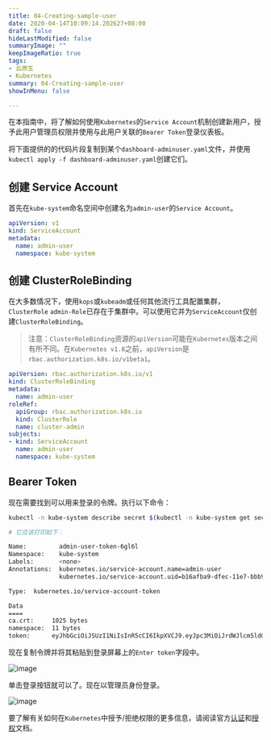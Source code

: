 ```yaml
---
title: 04-Creating-sample-user
date: 2020-04-14T10:09:14.202627+08:00
draft: false
hideLastModified: false
summaryImage: ""
keepImageRatio: true
tags:
- 云原生
- Kubernetes
summary: 04-Creating-sample-user
showInMenu: false

---
```


在本指南中，将了解如何使用`Kubernetes`的`Service Account`机制创建新用户，授予此用户管理员权限并使用与此用户关联的`Bearer Token`登录仪表板。

将下面提供的的代码片段复制到某个`dashboard-adminuser.yaml`文件，并使用`kubectl apply -f dashboard-adminuser.yaml`创建它们。

## 创建 Service Account

首先在`kube-system`命名空间中创建名为`admin-user`的`Service Account`。

```yaml
apiVersion: v1
kind: ServiceAccount
metadata:
  name: admin-user
  namespace: kube-system
```

## 创建 ClusterRoleBinding

在大多数情况下，使用`kops`或`kubeadm`或任何其他流行工具配置集群，`ClusterRole` `admin-Role`已存在于集群中。可以使用它并为`ServiceAccount`仅创建`ClusterRoleBinding`。

> 注意：`ClusterRoleBinding`资源的`apiVersion`可能在`Kubernetes`版本之间有所不同。在`Kubernetes v1.8`之前，`apiVersion`是`rbac.authorization.k8s.io/v1beta1`。

```yaml
apiVersion: rbac.authorization.k8s.io/v1
kind: ClusterRoleBinding
metadata:
  name: admin-user
roleRef:
  apiGroup: rbac.authorization.k8s.io
  kind: ClusterRole
  name: cluster-admin
subjects:
- kind: ServiceAccount
  name: admin-user
  namespace: kube-system
```

## Bearer Token

现在需要找到可以用来登录的令牌。执行以下命令：

```bash
kubectl -n kube-system describe secret $(kubectl -n kube-system get secret | grep admin-user | awk '{print $1}')

# 它应该打印如下：

Name:         admin-user-token-6gl6l
Namespace:    kube-system
Labels:       <none>
Annotations:  kubernetes.io/service-account.name=admin-user
              kubernetes.io/service-account.uid=b16afba9-dfec-11e7-bbb9-901b0e532516

Type:  kubernetes.io/service-account-token

Data
====
ca.crt:     1025 bytes
namespace:  11 bytes
token:      eyJhbGciOiJSUzI1NiIsInR5cCI6IkpXVCJ9.eyJpc3MiOiJrdWJlcm5ldGVzL3NlcnZpY2VhY2NvdW50Iiwia3ViZXJuZXRlcy5pby9zZXJ2aWNlYWNjb3VudC9uYW1lc3BhY2UiOiJrdWJlLXN5c3RlbSIsImt1YmVybmV0ZXMuaW8vc2VydmljZWFjY291bnQvc2VjcmV0Lm5hbWUiOiJhZG1pbi11c2VyLXRva2VuLTZnbDZsIiwia3ViZXJuZXRlcy5pby9zZXJ2aWNlYWNjb3VudC9zZXJ2aWNlLWFjY291bnQubmFtZSI6ImFkbWluLXVzZXIiLCJrdWJlcm5ldGVzLmlvL3NlcnZpY2VhY2NvdW50L3NlcnZpY2UtYWNjb3VudC51aWQiOiJiMTZhZmJhOS1kZmVjLTExZTctYmJiOS05MDFiMGU1MzI1MTYiLCJzdWIiOiJzeXN0ZW06c2VydmljZWFjY291bnQ6a3ViZS1zeXN0ZW06YWRtaW4tdXNlciJ9.M70CU3lbu3PP4OjhFms8PVL5pQKj-jj4RNSLA4YmQfTXpPUuxqXjiTf094_Rzr0fgN_IVX6gC4fiNUL5ynx9KU-lkPfk0HnX8scxfJNzypL039mpGt0bbe1IXKSIRaq_9VW59Xz-yBUhycYcKPO9RM2Qa1Ax29nqNVko4vLn1_1wPqJ6XSq3GYI8anTzV8Fku4jasUwjrws6Cn6_sPEGmL54sq5R4Z5afUtv-mItTmqZZdxnkRqcJLlg2Y8WbCPogErbsaCDJoABQ7ppaqHetwfM_0yMun6ABOQbIwwl8pspJhpplKwyo700OSpvTT9zlBsu-b35lzXGBRHzv5g_RA
```

现在复制令牌并将其粘贴到登录屏幕上的`Enter token`字段中。

![image](../../../images/Enter-Token.png)

单击登录按钮就可以了。现在以管理员身份登录。

![image](../../../images/admin.png)

要了解有关如何在`Kubernetes`中授予/拒绝权限的更多信息，请阅读官方[认证](https://kubernetes.io/docs/admin/authentication/)和[授权](https://kubernetes.io/docs/admin/authorization/)文档。

